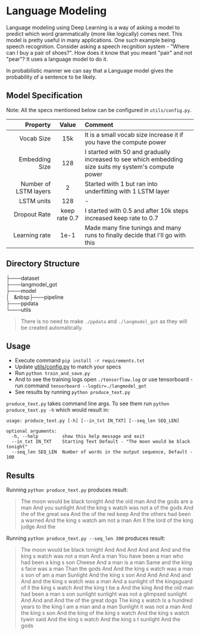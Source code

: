<h1 style="align:center">Language Modeling</h1>

Language modeling using Deep Learning is a way of asking a model to predict which word grammatically (more like logically) comes next. This model is pretty useful in many applications. One such example being speech recognition. Consider asking a speech recgnition system - "Where can I buy a pair of shoes?". How does it know that you meant "pair" and not "pear"? It uses a language model to do it. 

In probabilistic manner we can say that a Language model gives the probability of a sentence to be likely.

## Model Specification

Note: All the specs mentioned below can be configured in `utils/config.py`.

|Property|Value|Comment|
|------:|:---:|:-----|
|Vocab Size|15k|It is a small vocab size increase it if you have the compute power|
|Embedding Size|128|I started with 50 and gradually increased to see which embedding size suits my system's compute power|
|Number of LSTM layers|2|Started with 1 but ran into underfitting with 1 LSTM layer|
|LSTM units|128|-|
|Dropout Rate|keep rate 0.7|I started with 0.5 and after 10k steps increased keep rate to 0.7|
|Learning rate|1e-1|Made many fine tunings and many runs to finally decide that I'll go with this|

## Directory Structure
├───dataset<br/>
├───langmodel_got<br/>
├───model<br/>
│&nbsp;&nbsp;&nbsp;&nbsp├───pipeline<br/>
├───ppdata<br/>
└───utils<br/>

> There is no need to make `./ppdata` and `./langmodel_got` as they will be created automatically.

## Usage
* Execute command `pip install -r requirements.txt`
* Update [utils/config.py](./utils/config.py) to match your specs
* Run `python train_and_save.py`
* And to see the training logs open `./tensorflow.log` or use tensorboard - run command `tensorboard --logdir=./langmodel_got`
* See results by running `python produce_text.py`

`produce_text.py` takes command line args. To see them run `python produce_text.py -h` which would result in:

```
usage: produce_text.py [-h] [--in_txt IN_TXT] [--seq_len SEQ_LEN]

optional arguments:
  -h, --help         show this help message and exit
  --in_txt IN_TXT    Starting Text Default - "The moon would be black tonight"
  --seq_len SEQ_LEN  Number of words in the output sequence, Default - 100
```

## Results
Running `python produce_text.py` produces result:

> The moon would be black tonight And the old man And the gods are a man And you sunlight And the king s watch was not a <UNK> of the gods And the <UNK> of the great sea And the <UNK> of the red keep And the others had been a warned And the king s watch am not a man Am ll the lord of the king judge And the <UNK>

Running `python produce_text.py --seq_len 300` produces result:

> The moon would be black tonight And <UNK> And <UNK> And <UNK> And <UNK> and <UNK> And <UNK> and the king s watch was not a man And a man You have been a man who had been a king s son Cheese And a man is a man Same and the king s face was a man Than the gods And <UNK> And the king s watch was a man s son of am a man Sunlight And the king s son And <UNK> And <UNK> And <UNK> And <UNK> and <UNK> And <UNK> and the king s watch was a man And a sunlight of the kingsguard of ll the king s watch And the king t be a <UNK> And the king And the old man had been a man s son sunlight sunlight was not a glimpsed sunlight And <UNK> And <UNK> and <UNK> And the <UNK> of the great dogs The king s watch Is a hundred years to the king I am a man and a man Sunlight it was not a man And the king s son And the king of the king s watch And the king s watch tywin said And the king s watch And the king s t sunlight And the gods
